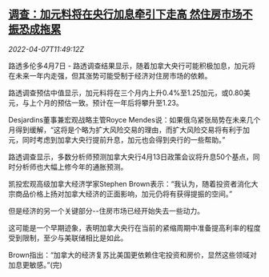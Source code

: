 <!--1649332862000-->
[调查：加元料将在央行加息牵引下走高 然住房市场不振恐成拖累](https://cn.reuters.com/article/poll-canadian-dollar-cen-house-0407-idCNKCS2LZ18F)
------

<div><i>2022-04-07T11:49:12Z</i></div><p>路透多伦多4月7日 - 路透调查结果显示，随着加拿大央行可能积极加息，加元将在未来一年内走强，但其涨势可能受制于经济对住房市场的依赖。</p><p>路透调查预估中值显示，加元料将在三个月内上升0.4%至1.25加元，或0.80美元，与上个月的预估一致。预计在一年后将攀升至1.23。</p><p>Desjardins董事兼宏观战略主管Royce Mendes说：如果俄乌紧张局势在未来几个月得到缓解，“这将是个略为扩大风险交易的理由，而扩大风险交易将有利于加元，同时考虑到加拿大央行提前升息，加元也会得到央行的一些帮助。”</p><p>路透调查显示，多数分析师预测加拿大央行4月13日政策会议将升息50个基点，同时分析师也大幅上修今年的通胀预测。</p><p>凯投宏观高级加拿大经济学家Stephen Brown表示：“我认为，随着投资者消化大宗商品价格上扬对加拿大经济的正面影响，加元仍将有获得提振的空间。”</p><p>但是经济的另一个关键部分--住房市场已经开始失去一些动力。</p><p>这可能是一个早期迹象，表明加拿大央行在当前的紧缩周期中准备提高利率的程度受到限制，至少与美联储相比是如此。</p><p>Brown指出：“加拿大的经济复苏比美国更依赖住宅投资和房价，显然这些领域对加息更敏感。”(完)</p>
